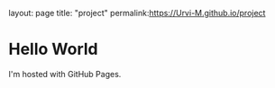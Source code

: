 layout: page
title: "project"
permalink:https://Urvi-M.github.io/project

<!DOCTYPE html>
<html>
<body>
<h1>Hello World</h1>
<p>I'm hosted with GitHub Pages.</p>
</body>
</html>
